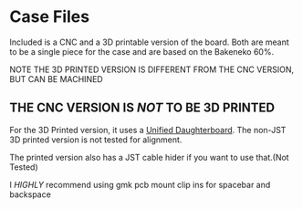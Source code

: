 # Case Files

Included is a CNC and a 3D printable version of the board.
Both are meant to be a single piece for the case and are based on the Bakeneko 60%.

NOTE THE 3D PRINTED VERSION IS DIFFERENT FROM THE CNC VERSION, BUT CAN BE MACHINED
## THE CNC VERSION IS *NOT* TO BE 3D PRINTED

For the 3D Printed version, it uses a [Unified Daughterboard](https://github.com/ai03-2725/Unified-Daughterboard).
The non-JST 3D printed version is not tested for alignment.

The printed version also has a JST cable hider if you want to use that.(Not Tested)

I *HIGHLY* recommend using gmk pcb mount clip ins for spacebar and backspace
